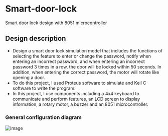 # Smart-door-lock
Smart door lock design with 8051 microcontroller
## Design description
- Design a smart door lock simulation model that includes the functions of selecting the feature to enter or change the password, notify when entering an incorrect password, and when entering an incorrect password 3 times in a row, the door will be locked within 50 seconds. In addition, when entering the correct password, the motor will rotate like opening a door.
- To do this project, I used Proteus software to simulate and Keil C software to write the program.
- In this project, I use components including a 4x4 keyboard to communicate and perform features, an LCD screen to display information, a rotary motor, a buzzer and an 8051 microcontroller.
### General configuration diagram
![image](https://github.com/Thanhdat1301/Smart-door-lock/assets/56689423/1e414308-244a-4e7d-b987-9f138c9fd5a6)


